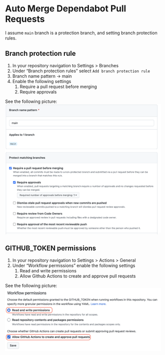 # Auto Merge Dependabot Pull Requests

I assume `main` branch is a protection branch, and setting branch protection rules.

## Branch protection rule
1. In your repository navigation to Settings > Branches
1. Under “Branch protection rules” select `Add branch protection rule`
1. Branch name pattern -> main
1. Enable the following settings
    1. Require a pull request before merging
    1. Require approvals

See the following picture:
![alt text](pictures/actions-automerge-dependabot-prs01.png)

## GITHUB_TOKEN permissions
1. In your repository navigation to Settings > Actions > General
1. Under “Workflow permissions” enable the following settings
    1. Read and write permissions
    1. Allow Github Actions to create and approve pull requests

See the following picture:
![alt text](pictures/actions-automerge-dependabot-prs02.png)
